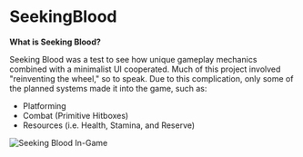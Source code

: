 # SeekingBlood

**What is Seeking Blood?**

Seeking Blood was a test to see how unique gameplay mechanics combined with a minimalist UI cooperated. Much of this project involved "reinventing the wheel," so to speak. Due to this complication, only some of the planned systems made it into the game, such as:
  * Platforming
  * Combat (Primitive Hitboxes)
  * Resources (i.e. Health, Stamina, and Reserve)
  
  ![Seeking Blood In-Game](https://media.discordapp.net/attachments/488810348040814625/670067978762715178/Screenshot_20200121-145218_Seeking_Blood.jpg?width=1054&height=513)

  
